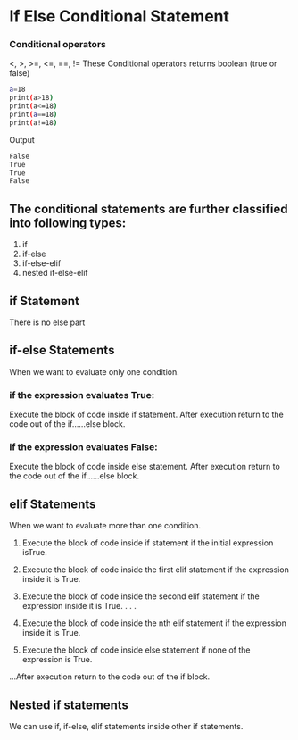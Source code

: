 # If Else Conditional Statement

### Conditional operators

<, >, >=, <=, ==, !=
These Conditional operators returns boolean (true or false)

``` bash
a=18
print(a>18)
print(a<=18)
print(a==18)
print(a!=18)
```
Output
``` bash
False
True
True
False
```
## The conditional statements are further classified into following types:

1) if
2) if-else
3) if-else-elif
4) nested if-else-elif

## if Statement

There is no else part

## if-else Statements

When we want to evaluate only one condition.

### if the expression evaluates True:
Execute the block of code inside if statement. After execution return to the code out of the if……else block.

### if the expression evaluates False:
Execute the block of code inside else statement. After execution return to the code out of the if……else block.

## elif Statements

When we want to evaluate more than one condition.

1. Execute the block of code inside if statement if the initial expression isTrue.

2. Execute the block of code inside the first elif statement if the expression inside it is True. 

3. Execute the block of code inside the second elif statement if the expression inside it is True.
.
.
.
4. Execute the block of code inside the nth elif statement if the expression inside it is True.

5.  Execute the block of code inside else statement if none of the expression is True. 

...After execution return to the code out of the if block.

## Nested if statements

We can use if, if-else, elif statements inside other if statements.
